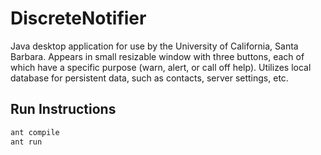 DiscreteNotifier
================

Java desktop application for use by the University of California, Santa Barbara. Appears in small resizable window with three buttons, each of which have a specific purpose (warn, alert, or call off help). Utilizes local database for persistent data, such as contacts, server settings, etc.

## Run Instructions

```bash
ant compile
ant run
```
